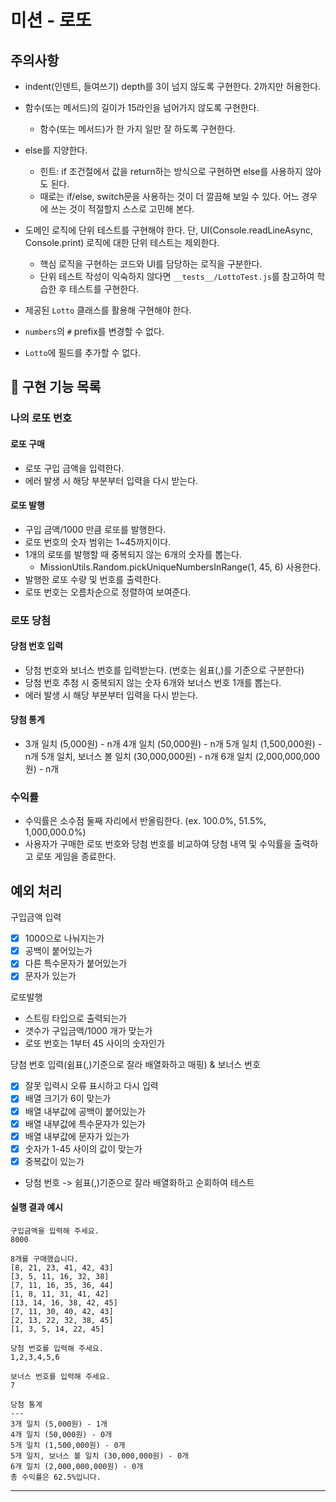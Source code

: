 # 미션 - 로또

## 주의사항

- indent(인덴트, 들여쓰기) depth를 3이 넘지 않도록 구현한다. 2까지만 허용한다.
- 함수(또는 메서드)의 길이가 15라인을 넘어가지 않도록 구현한다.
  - 함수(또는 메서드)가 한 가지 일만 잘 하도록 구현한다.
- else를 지양한다.
  - 힌트: if 조건절에서 값을 return하는 방식으로 구현하면 else를 사용하지 않아도 된다.
  - 때로는 if/else, switch문을 사용하는 것이 더 깔끔해 보일 수 있다. 어느 경우에 쓰는 것이 적절할지 스스로 고민해 본다.
- 도메인 로직에 단위 테스트를 구현해야 한다. 단, UI(Console.readLineAsync, Console.print) 로직에 대한 단위 테스트는 제외한다.

  - 핵심 로직을 구현하는 코드와 UI를 담당하는 로직을 구분한다.
  - 단위 테스트 작성이 익숙하지 않다면 `__tests__/LottoTest.js`를 참고하여 학습한 후 테스트를 구현한다.

- 제공된 `Lotto` 클래스를 활용해 구현해야 한다.
- `numbers`의 `#` prefix를 변경할 수 없다.
- `Lotto`에 필드를 추가할 수 없다.

## 🚀 구현 기능 목록

### 나의 로또 번호

#### 로또 구매

- 로또 구입 금액을 입력한다.
- 에러 발생 시 해당 부분부터 입력을 다시 받는다.

#### 로또 발행

- 구입 금액/1000 만큼 로또를 발행한다.
- 로또 번호의 숫자 범위는 1~45까지이다.
- 1개의 로또를 발행할 때 중복되지 않는 6개의 숫자를 뽑는다.
  - MissionUtils.Random.pickUniqueNumbersInRange(1, 45, 6) 사용한다.
- 발행한 로또 수량 및 번호를 출력한다.
- 로또 번호는 오름차순으로 정렬하여 보여준다.

### 로또 당첨

#### 당첨 번호 입력

- 당첨 번호와 보너스 번호를 입력받는다. (번호는 쉼표(,)를 기준으로 구분한다)
- 당첨 번호 추첨 시 중복되지 않는 숫자 6개와 보너스 번호 1개를 뽑는다.
- 에러 발생 시 해당 부분부터 입력을 다시 받는다.

#### 당첨 통계

- 3개 일치 (5,000원) - n개
  4개 일치 (50,000원) - n개
  5개 일치 (1,500,000원) - n개
  5개 일치, 보너스 볼 일치 (30,000,000원) - n개
  6개 일치 (2,000,000,000원) - n개

### 수익률

- 수익률은 소수점 둘째 자리에서 반올림한다. (ex. 100.0%, 51.5%, 1,000,000.0%)
- 사용자가 구매한 로또 번호와 당첨 번호를 비교하여 당첨 내역 및 수익률을 출력하고 로또 게임을 종료한다.

## 예외 처리

구입금액 입력

- [x] 1000으로 나눠지는가
- [x] 공백이 붙어있는가
- [x] 다른 특수문자가 붙어있는가
- [x] 문자가 있는가

로또발행

- 스트링 타입으로 출력되는가
- 갯수가 구입금액/1000 개가 맞는가
- 로또 번호는 1부터 45 사이의 숫자인가

당첨 번호 입력(쉼표(,)기준으로 잘라 배열화하고 매핑) & 보너스 번호

- [x] 잘못 입력시 오류 표시하고 다시 입력
- [x] 배열 크기가 6이 맞는가
- [x] 배열 내부값에 공백이 붙어있는가
- [x] 배열 내부값에 특수문자가 있는가
- [x] 배열 내부값에 문자가 있는가
- [x] 숫자가 1-45 사이의 값이 맞는가
- [x] 중복값이 있는가

* 당첨 번호 -> 쉼표(,)기준으로 잘라 배열화하고 순회하여 테스트

#### 실행 결과 예시

```
구입금액을 입력해 주세요.
8000

8개를 구매했습니다.
[8, 21, 23, 41, 42, 43]
[3, 5, 11, 16, 32, 38]
[7, 11, 16, 35, 36, 44]
[1, 8, 11, 31, 41, 42]
[13, 14, 16, 38, 42, 45]
[7, 11, 30, 40, 42, 43]
[2, 13, 22, 32, 38, 45]
[1, 3, 5, 14, 22, 45]

당첨 번호를 입력해 주세요.
1,2,3,4,5,6

보너스 번호를 입력해 주세요.
7

당첨 통계
---
3개 일치 (5,000원) - 1개
4개 일치 (50,000원) - 0개
5개 일치 (1,500,000원) - 0개
5개 일치, 보너스 볼 일치 (30,000,000원) - 0개
6개 일치 (2,000,000,000원) - 0개
총 수익률은 62.5%입니다.
```

---
